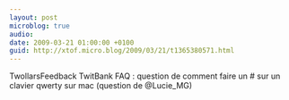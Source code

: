 ```yaml
---
layout: post
microblog: true
audio: 
date: 2009-03-21 01:00:00 +0100
guid: http://xtof.micro.blog/2009/03/21/t1365380571.html
---
```

TwollarsFeedback TwitBank FAQ : question de comment faire un # sur un clavier qwerty sur mac (question de @Lucie_MG)
